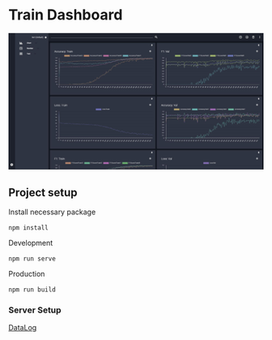 # Train Dashboard

![TrainDashboard](/document/TrainDashboard.JPG)

## Project setup

Install necessary package

```
npm install
```

Development

```
npm run serve
```

Production

```
npm run build
```

### Server Setup

[DataLog](https://github.com/Jack-GVDL/DataLog)
